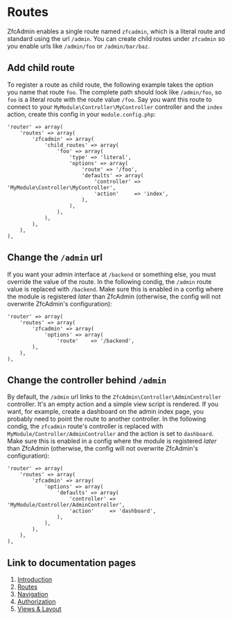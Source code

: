 # Routes
ZfcAdmin enables a single route named `zfcadmin`, which is a literal route and standard using the url `/admin`. You can create child routes under `zfcadmin` so you enable urls like `/admin/foo` or `/admin/bar/baz`.

## Add child route
To register a route as child route, the following example takes the option you name that route `foo`. The complete path should look like `/admin/foo`, so `foo` is a literal route with the route value `/foo`. Say you want this route to connect to your `MyModule\Controller\MyController` controller and the `index` action, create this config in your `module.config.php`:


    'router' => array(
        'routes' => array(
            'zfcadmin' => array(
                'child_routes' => array(
                    'foo' => array(
                        'type' => 'literal',
                        'options' => array(
                            'route' => '/foo',
                            'defaults' => array(
                                'controller' => 'MyModule\Controller\MyController',
                                'action'     => 'index',
                            ),
                        ),
                    ),
                ),
            ),
        ),
    ),

## Change the `/admin` url
If you want your admin interface at `/backend` or something else, you must override the value of the route. In the following condig, the `/admin` route value is replaced with `/backend`. Make sure this is enabled in a config where the module is registered *later* than ZfcAdmin (otherwise, the config will not overwrite ZfcAdmin's configuration):

    'router' => array(
        'routes' => array(
            'zfcadmin' => array(
                'options' => array(
                    'route'    => '/backend',
            ),
        ),
    ),

## Change the controller behind `/admin`
By default, the `/admin` url links to the `ZfcAdmin\Controller\AdminController` controller. It's an empty action and a simple view script is rendered. If you want, for example, create a dashboard on the admin index page, you probably need to point the route to another controller. In the following condig, the `zfcadmin` route's controller is replaced with `MyModule/Controller/AdminController` and the action is set to `dashboard`. Make sure this is enabled in a config where the module is registered *later* than ZfcAdmin (otherwise, the config will not overwrite ZfcAdmin's configuration):

    'router' => array(
        'routes' => array(
            'zfcadmin' => array(
                'options' => array(
                    'defaults' => array(
                        'controller' => 'MyModule/Controller/AdminController',
                        'action'     => 'dashboard',
                    ),
                ),
            ),
        ),
    ),

## Link to documentation pages

 1. [Introduction](1.Introduction.md)
 2. [Routes](2.Routes.md)
 3. [Navigation](3.Navigation.md)
 4. [Authorization](4.Authorization.md)
 5. [Views & Layout](5.ViewLayout.md)